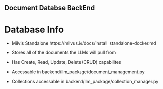 ## Document Databse BackEnd


# Database Info
- Milvis Standalone <https://milvus.io/docs/install_standalone-docker.md>

- Stores all of the documents the LLMs will pull from
- Has Create, Read, Update, Delete (CRUD) capabilites
- Accessable in backend/llm_package/document_management.py
- Collections accessable in backend/llm_package/collection_manager.py






